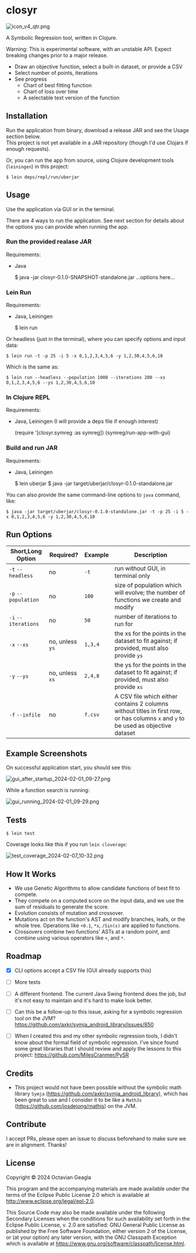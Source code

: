 # closyr

![icon_v4_qtr.png](resources%2Ficons%2Ficon_v4_qtr.png)

A Symbolic Regression tool, written in Clojure.

Warning: This is experimental software, with an unstable API. Expect breaking changes prior to a major release.

- Draw an objective function, select a built-in dataset, or provide a CSV
- Select number of points, iterations
- See progress 
  - Chart of best fitting function
  - Chart of loss over time
  - A selectable text version of the function

## Installation


Run the application from binary, download a release JAR and see the Usage section below.  
This project is not yet available in a JAR repository (though I'd use Clojars if enough requests).


Or, you can run the app from source, using Clojure development tools (`leiningen`) in this project:

    $ lein deps/repl/run/uberjar

## Usage

Use the application via GUI or in the terminal. 

There are 4 ways to run the application.  See next section for details about the options you can provide when running the app.


### Run the provided realase JAR

Requirements:
- Java



    $ java -jar closyr-0.1.0-SNAPSHOT-standalone.jar ...options here...


### Lein Run

Requirements:
- Java, Leiningen



    $ lein run

Or headless (just in the terminal), where you can specify options and input data:

    $ lein run -t -p 25 -i 5 -x 0,1,2,3,4,5,6 -y 1,2,30,4,5,6,10

Which is the same as:

    $ lein run --headless --population 1000 --iterations 200 --xs 0,1,2,3,4,5,6 --ys 1,2,30,4,5,6,10 

###  In Clojure REPL

Requirements:
- Java, Leiningen (I will provide a deps file if enough interest)



    (require '[closyr.symreg :as symreg]) 
    (symreg/run-app-with-gui)

### Build and run JAR

Requirements:
- Java, Leiningen



    $ lein uberjar
    $ java -jar target/uberjar/closyr-0.1.0-standalone.jar

You can also provide the same command-line options to `java` command, like:

    $ java -jar target/uberjar/closyr-0.1.0-standalone.jar -t -p 25 -i 5 -x 0,1,2,3,4,5,6 -y 1,2,30,4,5,6,10

## Run Options
| Short,Long Option   | Required?       | Example | Description                                                                                                                         |
|---------------------|-----------------|---------|-------------------------------------------------------------------------------------------------------------------------------------|
| `-t` `--headless`   | no              | `-t`    | run without GUI, in terminal only                                                                                                   |     
| `-p` `--population` | no              | `100`   | size of population which will evolve; the number of functions we create and modify                                                  |    
| `-i` `--iterations` | no              | `50`    | number of iterations to run for                                                                                                     |    
| `-x` `--xs`         | no, unless `ys` | `1,3,4` | the xs for the points in the dataset to fit against; if provided, must also provide `ys`                                            | 
| `-y` `--ys`         | no, unless `xs` | `2,4,8` | the ys for the points in the dataset to fit against; if provided, must also provide `xs`                                            |    
| `-f` `--infile`     | no              | `f.csv` | A CSV file which either contains 2 columns without titles in first row, or has columns `x` and `y` to be used as objective dataset  |  

## Example Screenshots

On successful application start, you should see this:

![gui_after_startup_2024-02-01_09-27.png](screenshots%2Fgui_after_startup_2024-02-01_09-27.png)

While a function search is running:

![gui_running_2024-02-01_09-29.png](screenshots%2Fgui_running_2024-02-01_09-29.png)

## Tests

    $ lein test

Coverage looks like this if you run `lein cloverage`:

![test_coverage_2024-02-07_10-32.png](screenshots%2Ftest_coverage_2024-02-07_10-32.png)

## How It Works

- We use Genetic Algorithms to allow candidate functions of best fit to compete.
- They compete on a computed score on the input data, and we use the sum of residuals to generate the score.
- Evolution consists of mutation and crossover. 
- Mutations act on the function's AST and modify branches, leafs, or the whole tree.  Operations like `+0.1`, `*x`, `/Sin(x)` are applied to functions.
- Crossovers combine two functions' ASTs at a random point, and combine using various operators like `+`, and `*`.

## Roadmap

- [x] CLI options accept a CSV file (GUI already supports this)
- [ ] More tests
- [ ] A different frontend.  The current Java Swing frontend does the job, but it's not easy to maintain and it's hard to make look better.
- [ ] Can this be a follow-up to this issue, asking for a symbolic regression tool on the JVM? https://github.com/axkr/symja_android_library/issues/850
- [ ] When I created this and my other symbolic regression tools, I didn't know about the formal field of symbolic regression.  I've since found some great libraries that I should review and apply the lessons to this project: https://github.com/MilesCranmer/PySR


## Credits

- This project would not have been possible without the symbolic math library `Symja` (https://github.com/axkr/symja_android_library), which has been great to use and I consider it to be like a `MathJs` (https://github.com/josdejong/mathjs) on the JVM.


## Contribute

I accept PRs, please open an issue to discuss beforehand to make sure we are in alignment. Thanks!



## License

Copyright © 2024 Octavian Geagla

This program and the accompanying materials are made available under the
terms of the Eclipse Public License 2.0 which is available at
http://www.eclipse.org/legal/epl-2.0.

This Source Code may also be made available under the following Secondary
Licenses when the conditions for such availability set forth in the Eclipse
Public License, v. 2.0 are satisfied: GNU General Public License as published by
the Free Software Foundation, either version 2 of the License, or (at your
option) any later version, with the GNU Classpath Exception which is available
at https://www.gnu.org/software/classpath/license.html.
